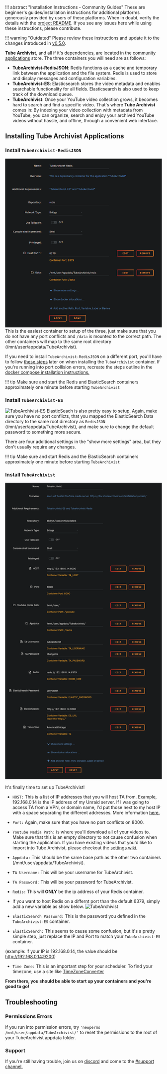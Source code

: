 !!! abstract "Installation Instructions - Community Guides"
    These are beginner's guides/installation instructions for additional platforms generously provided by users of these platforms. When in doubt, verify the details with the [project README](https://github.com/tubearchivist/tubearchivist#installing). If you see any issues here while using these instructions, please contribute. 

!!! warning "Outdated"
	  Please review these instructions and update it to the changes introduced in [v0.5.0](https://github.com/tubearchivist/tubearchivist/releases/tag/v0.5.0).

**Tube Archivist**, and all if it's dependencies, are located in the [community applications](https://unraid.net/community/apps?q=tubearchivist) store. The three containers you will need are as follows:

-   **TubeArchivist-RedisJSON**: Redis functions as a cache and temporary link between the application and the file system. Redis is used to store and display messages and configuration variables.
-   **TubeArchivist-ES**: Elasticsearch stores the video metadata and enables searchable functionality for all fields. Elasticsearch is also used to keep track of the download queue.
-   **TubeArchivist**: Once your YouTube video collection grows, it becomes hard to search and find a specific video. That's where **Tube Archivist** comes in: By indexing your video collection with metadata from YouTube, you can organize, search and enjoy your archived YouTube videos without hassle, and offline, through a convenient web interface.

## Installing Tube Archivist Applications

### Install  `TubeArchivist-RedisJSON`

![TubeArchivist-RedisJSON](../assets/unraid_redis_install.png)
This is the easiest container to setup of the three, just make sure that you do not have any port conflicts and `/data` is mounted to the correct path. The other containers will map to the same root directory (/mnt/user/appdata/TubeArchivist).

If you need to install `TubeArchivist-RedisJSON` on a different port, you'll have to follow [these steps](docker-compose.md#redis-on-a-custom-port) later on when installing the `TubeArchivist` container.
If you're running into port collision errors, recreate the steps outline in the [docker compose installation instructions.](docker-compose.md/#redis-on-a-custom-port)

!!! tip
    Make sure and start the Redis and ElasticSearch containers approximately one minute before starting `TubeArchivist`


### Install  `TubeArchivist-ES`
![TubeArchivist-ES](../assets/unraid_es_install.png)
ElasticSeach is also pretty easy to setup. Again, make sure you have no port conflicts, that you mapped the ElasticSearch Data directory to the same root directory as `RedisJSON` (/mnt/user/appdata/TubeArchivist), and make sure to change the default password to something more secure. 

There are four additional settings in the "show more settings" area, but they don't usually require any changes.

!!! tip
    Make sure and start Redis and the ElasticSearch containers approximately one minute before starting `TubeArchivist`

### Install  `TubeArchivist`

![TubeArchivist](../assets/unraid_ta_install.png)

It's finally time to set up TubeArchivist!

 - `HOST:` This is a list of IP addresses that you will host TA from. Example, 192.168.0.14 is the IP address of my Unraid server. If I was going to access TA from a VPN, or domain name, I'd put those next to my host IP with a space separating the different addresses. More information [here.](https://github.com/tubearchivist/tubearchivist#installing-and-updating)


 - `Port:` Again, make sure that you have no port conflicts on 8000.
   
 - `Youtube Media Path:` is where you'll download all of your videos to.
   Make sure that this is an empty directory to not cause confusion when
   starting the application. If you have existing videos that you'd like
   to import into Tube Archivist, please checkout the [settings
   wiki.](https://github.com/tubearchivist/tubearchivist/wiki/Settings#manual-media-files-import)
   
- `Appdata:` This should be the same base path as the other two containers (/mnt/user/appdata/TubeArchivist).
   
 - `TA Username:` This will be your username for TubeArchivist.
   
 - `TA Password:` This will be your password for TubeArchivist.
   
 - `Redis:` This will **ONLY** be the ip address of your Redis container.
  - If you want to host Redis on a differnt port than the default 6379, simply add a new variable as show below.
    ![TubeArchivist](../assets/unraid_redis_port.png)

 - `ElasticSearch Password:` This is the password you defined in the `TubeArchivist-ES` container.
 - `ElasticSearch:` This seems to cause some confusion, but it's a pretty simple step, just replace the IP and Port to match your `TubeArchivist-ES` container.

 (example: if your IP is 192.168.0.14, the value should be http://192.168.0.14:9200)

 - `Time Zone:` This is an important step for your scheduler. To find your timezone, use a site like [TimeZoneConverter](http://www.timezoneconverter.com/cgi-bin/findzone.tzc) 

**From there, you should be able to start up your containers and you're good to go!**

## Troubleshooting

### Permissions Errors

If you run into permission errors, try ```'newperms /mnt/user/appdata/TubeArchivist/'``` to reset the permissions to the root of your TubeArchivist appdata folder.

### Support

If you're still having trouble, join us on [discord](https://www.tubearchivist.com/discord) and come to the [#support channel.](https://discord.com/channels/920056098122248193/1006394050217246772)

